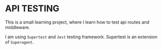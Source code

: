 # API TESTING

This is a small learning project, where I learn how to test api routes and middleware.

I am using `Supertest` and `Jest` testing framework. Supertest is an extension of `Superagent`.